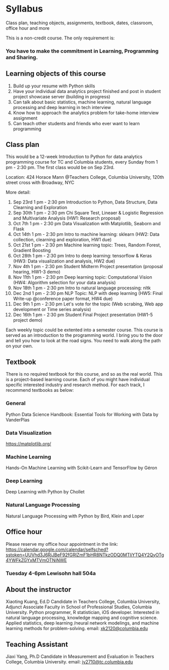 # Syllabus
Class plan, teaching objects, assignments, textbook, dates, classroom, office hour and more

This is a non-credit course. The only requirement is: 
### You have to make the commitment in Learning, Programming and Sharing.

## Learning objects of this course

1. Build up your resume with Python skills
2. Have your individual data analytics project finished and post in student project showcase server (building in progress)
3. Can talk about basic statistics, machine learning, natural language processing and deep learning in tech interview
4. Know how to approach the analytics problem for take-home interview assignment
4. Can teach other students and friends who ever want to learn programming

## Class plan
This would be a 12-week Introduction to Python for data analytics programming course for TC and Columbia students, every Sunday from 1 pm - 2:30 pm. The first class would be on Sep 23rd.

Location: 424 Horace Mann @Teachers College, Columbia University, 120th street cross with Broadway, NYC

More detail:
1. Sep 23rd 1 pm - 2:30 pm Introduction to Python, Data Structure, Data Clearning and Exploration
2. Sep 30th 1 pm - 2:30 pm Chi Square Test, Lineaer & Logistic Regression and Multivariate Analysis (HW1: Research proposal)
3. Oct 7th 1 pm - 2:30 pm Data Visualization with Matplotlib, Seaborn and Flask
4. Oct 14th 1 pm - 2:30 pm Intro to machine learning: sklearn (HW2: Data collection, clearning and exploration, HW1 due)
5. Oct 21st 1 pm - 2:30 pm Machine learning topic: Trees, Random Forest, Gradient Boosting
6. Oct 28th 1 pm - 2:30 pm Intro to deep learning: tensorflow & Keras (HW3: Data visualization and analysis, HW2 due)
7. Nov 4th 1 pm - 2:30 pm Student Midterm Project presentation (proposal hearing, HW1-3 demo)
8. Nov 11th 1 pm - 2:30 pm Deep learning topic: Computational Vision (HW4: Algorithm selection for your data analysis)
9. Nov 18th 1 pm - 2:30 pm Intro to natural language processing: nltk
10. Dec 2nd 1 pm - 2:30 pm NLP Topic: NLP with deep learning (HW5: Final Write-up @conference paper format, HW4 due)
11. Dec 9th 1 pm - 2:30 pm Let's vote for the topic (Web scrabing, Web app development or Time series analysis)
12. Dec 16th 1 pm - 2:30 pm Student Final Project presentation (HW1-5 project demo)

Each weekly topic could be extented into a semester course. This course is served as an introduction to the programming world. I bring you to the door and tell you how to look at the road signs. You need to walk along the path on your own.

## Textbook
There is no required textbook for this course, and so as the real world. 
This is a project-based learning course. Each of you might have individual specific interested industry and research method. For each track, I recommend textbooks as below:
### General
Python Data Science Handbook: Essential Tools for Working with Data by VanderPlas
### Data Visualization
https://matplotlib.org/
### Machine Learning
Hands-On Machine Learning with Scikit-Learn and TensorFlow by Géron
### Deep Learning
Deep Learning with Python by Chollet
### Natural Language Processing
Natural Language Processing with Python by Bird, Klein and Loper


## Office hour
Please reserve my office hour appointment in the link:
https://calendar.google.com/calendar/selfsched?sstoken=UUVhd3J6RjJBeF92fGRlZmF1bHR8NTkzODQ0MTliYTQ4Y2QyOTg4YWFkZGYxMTVmOTNiNWE
### Tuesday 4-6pm Lewisohn hall 504a 


## About the instructor
Xiaoting Kuang, Ed.D Candidate in Teachers College, Columbia University, Adjunct Associate Faculty in School of Professional Studies, Columbia University. 
Python programmer, R statistician, iOS developer. Interested in natural language processing, knowledge mapping and cognitive science. Applied statistics, deep learning /neural network modelings, and machine learning methods for problem-solving.
email: xk2120@columbia.edu

## Teaching Assistant
Jiaxi Yang, Ph.D Candidate in Measurement and Evaluation in Teachers College, Columbia University.
email: jy2710@tc.columbia.edu
